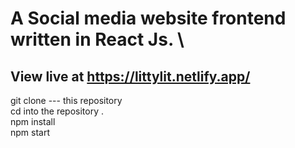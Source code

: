 # A Social media website frontend written in React Js. \

## View live at https://littylit.netlify.app/

git clone --- this repository \
cd into the repository .\
npm install \
npm start
